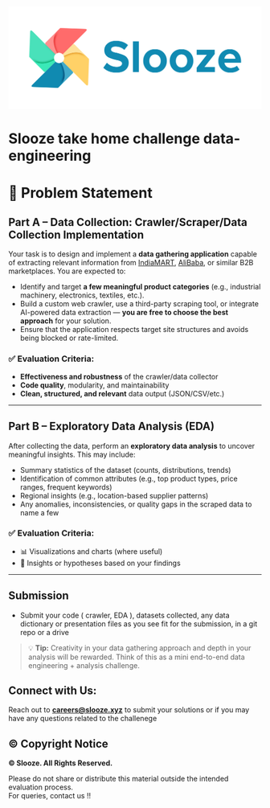 ![Logo](./public/FFFFFF-1.png)
# Slooze take home challenge data-engineering

# 📌 Problem Statement

## Part A – Data Collection: Crawler/Scraper/Data Collection Implementation

Your task is to design and implement a **data gathering application** capable of extracting relevant information from [IndiaMART](https://www.indiamart.com), [AliBaba](https://www.alibaba.com/), or similar B2B marketplaces. You are expected to:

- Identify and target **a few meaningful product categories** (e.g., industrial machinery, electronics, textiles, etc.).
- Build a custom web crawler, use a third-party scraping tool, or integrate AI-powered data extraction — **you are free to choose the best approach** for your solution.
- Ensure that the application respects target site structures and avoids being blocked or rate-limited.

### ✅ Evaluation Criteria:
- **Effectiveness and robustness** of the crawler/data collector
- **Code quality**, modularity, and maintainability
- **Clean, structured, and relevant** data output (JSON/CSV/etc.)


---

## Part B – Exploratory Data Analysis (EDA)

After collecting the data, perform an **exploratory data analysis** to uncover meaningful insights. This may include:

- Summary statistics of the dataset (counts, distributions, trends)
- Identification of common attributes (e.g., top product types, price ranges, frequent keywords)
- Regional insights (e.g., location-based supplier patterns)
- Any anomalies, inconsistencies, or quality gaps in the scraped data
to name a few

### ✅ Evaluation Criteria:
- 📊 Visualizations and charts (where useful)
- 🧠 Insights or hypotheses based on your findings

---
## Submission
- Submit your code ( crawler, EDA ), datasets collected, any data dictionary or presentation files as you see fit for the submission, in a git repo or a drive
  
> 💡 **Tip:** Creativity in your data gathering approach and depth in your analysis will be rewarded. Think of this as a mini end-to-end data engineering + analysis challenge.

## Connect with Us:

Reach out to **[careers@slooze.xyz](mailto:careers@slooze.xyz)** to submit your solutions or if you may have any questions related to the challenege

## © Copyright Notice

**© Slooze. All Rights Reserved.**

Please do not share or distribute this material outside the intended evaluation process.  
For queries, contact us !!

